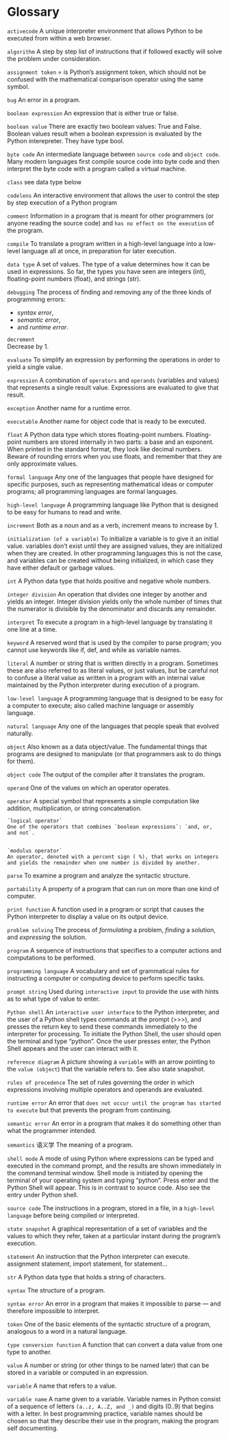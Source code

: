 

# Glossary

`activecode`
A unique interpreter environment that allows Python to be executed from within a web browser.

`algorithm`
A step by step list of instructions that if followed exactly will solve the problem under consideration.

`assignment token`
= is Python’s assignment token, which should not be confused with the mathematical comparison operator using the same symbol.

`bug`
An error in a program.


`boolean expression`
An expression that is either true or false.

`boolean value`
There are exactly two boolean values: True and False. Boolean values result when a boolean expression is evaluated by the Python interepreter. They have type bool.




`byte code`
An intermediate language between `source code` and `object code`. Many modern languages first compile source code into byte code and then interpret the byte code with a program called a virtual machine.

`class`
see data type below

`codelens`
An interactive environment that allows the user to control the step by step execution of a Python program

`comment`
Information in a program that is meant for other programmers (or anyone reading the source code) and `has no effect on the execution` of the program.

`compile`
To translate a program written in a high-level language into a low-level language all at once, in preparation for later execution.

`data type`
A set of values. The type of a value determines how it can be used in expressions. So far, the types you have seen are integers (int), floating-point numbers (float), and strings (str).


`debugging`
The process of finding and removing any of the three kinds of programming errors:
  - *syntax error*,
  - *semantic error*,
  - and *runtime error*.

`decrement`  
Decrease by 1.


`evaluate`
To simplify an expression by performing the operations in order to yield a single value.

`expression`
A combination of `operators` and `operands` (variables and values) that represents a single result value. Expressions are evaluated to give that result.


`exception`
Another name for a runtime error.

`executable`
Another name for object code that is ready to be executed.

`float`
A Python data type which stores floating-point numbers. Floating-point numbers are stored internally in two parts: a base and an exponent. When printed in the standard format, they look like decimal numbers. Beware of rounding errors when you use floats, and remember that they are only approximate values.



`formal language`
Any one of the languages that people have designed for specific purposes, such as representing mathematical ideas or computer programs; all programming languages are formal languages.

`high-level language`
A programming language like Python that is designed to be easy for humans to read and write.

`increment`
Both as a noun and as a verb, increment means to increase by 1.

`initialization (of a variable)`
To initialize a variable is to give it an initial value. variables don’t exist until they are assigned values, they are initialized when they are created. In other programming languages this is not the case, and variables can be created without being initialized, in which case they have either default or garbage values.

`int`
A Python data type that holds positive and negative whole numbers.

`integer division`
An operation that divides one integer by another and yields an integer. Integer division yields only the whole number of times that the numerator is divisible by the denominator and discards any remainder.

`interpret`
To execute a program in a high-level language by translating it one line at a time.


`keyword`
A reserved word that is used by the compiler to parse program; you cannot use keywords like if, def, and while as variable names.

`literal`
A number or string that is written directly in a program. Sometimes these are also referred to as literal values, or just values, but be careful not to confuse a literal value as written in a program with an internal value maintained by the Python interpreter during execution of a program.


`low-level language`
A programming language that is designed to be easy for a computer to execute; also called machine language or assembly language.




`natural language`
Any one of the languages that people speak that evolved naturally.


`object`
Also known as a data object/value. The fundamental things that programs are designed to manipulate (or that programmers ask to do things for them).


`object code`
The output of the compiler after it translates the program.


`operand`
One of the values on which an operator operates.

`operator`
A special symbol that represents a simple computation like addition, multiplication, or string concatenation.

    `logical operator`
    One of the operators that combines `boolean expressions`: `and, or, and not`.


    `modulus operator`
    An operator, denoted with a percent sign ( %), that works on integers and yields the remainder when one number is divided by another.



`parse`
To examine a program and analyze the syntactic structure.

`portability`
A property of a program that can run on more than one kind of computer.

`print function`
A function used in a program or script that causes the Python interpreter to display a value on its output device.

`problem solving`
The process of *formulating* a problem, *finding* a solution, and *expressing* the solution.

`program`
A sequence of instructions that specifies to a computer actions and computations to be performed.

`programming language`
A vocabulary and set of grammatical rules for instructing a computer or computing device to perform specific tasks.

`prompt string`
Used during `interactive input` to provide the use with hints as to what type of value to enter.



`Python shell`
An `interactive user interface` to the Python interpreter, and the user of a Python shell types commands at the prompt (>>>), and presses the return key to send these commands immediately to the interpreter for processing. To initiate the Python Shell, the user should open the terminal and type “python”. Once the user presses enter, the Python Shell appears and the user can interact with it.



`reference diagram`
A picture showing a `variable` with an arrow pointing to the `value (object`) that the variable refers to. See also state snapshot.

`rules of precedence`
The set of rules governing the order in which expressions involving multiple operators and operands are evaluated.


`runtime error`
An error that `does not occur until the program has started to execute` but that prevents the program from continuing.

`semantic error`
An error in a program that makes it do something other than what the programmer intended.

`semantics` 语义学
The meaning of a program.

`shell mode`
A mode of using Python where expressions can be typed and executed in the command prompt, and the results are shown immediately in the command terminal window. Shell mode is initiated by opening the terminal of your operating system and typing “python”. Press enter and the Python Shell will appear. This is in contrast to source code. Also see the entry under Python shell.

`source code`
The instructions in a program, stored in a file, in a `high-level language` before being compiled or interpreted.

`state snapshot`
A graphical representation of a set of variables and the values to which they refer, taken at a particular instant during the program’s execution.

`statement`
An instruction that the Python interpreter can execute. assignment statement, import statement, for statement...

`str`
A Python data type that holds a string of characters.



`syntax`
The structure of a program.

`syntax error`
An error in a program that makes it impossible to parse — and therefore impossible to interpret.

`token`
One of the basic elements of the syntactic structure of a program, analogous to a word in a natural language.

`type conversion function`
A function that can convert a data value from one type to another.

`value`
A number or string (or other things to be named later) that can be stored in a variable or computed in an expression.

`variable`
A name that refers to a value.

`variable name`
A name given to a variable. Variable names in Python consist of a sequence of letters `(a..z, A..Z, and _)` and digits (0..9) that begins with a letter. In best programming practice, variable names should be chosen so that they describe their use in the program, making the program self documenting.
